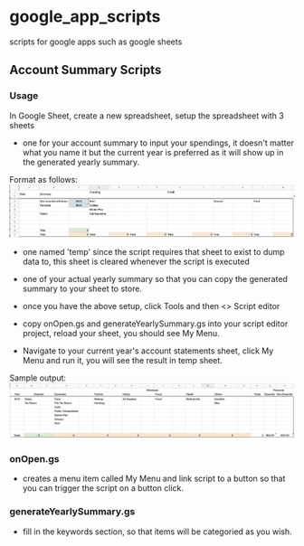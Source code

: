 # google_app_scripts
scripts for google apps such as google sheets

## Account Summary Scripts

### Usage

In Google Sheet, create a new spreadsheet, setup the spreadsheet with 3 sheets

- one for your account summary to input your spendings, it doesn't matter what you name it but the current year is preferred as it will show up in the generated yearly summary.

Format as follows:
![sample](https://github.com/janepeng/google_app_scripts/blob/master/account_summary_scripts/setup.png)

- one named 'temp' since the script requires that sheet to exist to dump data to, this sheet is cleared whenever the script is executed

- one of your actual yearly summary so that you can copy the generated summary to your sheet to store.

- once you have the above setup, click Tools and then <> Script editor

- copy onOpen.gs and generateYearlySummary.gs into your script editor project, reload your sheet, you should see My Menu.

- Navigate to your current year's account statements sheet, click My Menu and run it, you will see the result in temp sheet.

Sample output:
![sample output](https://github.com/janepeng/google_app_scripts/blob/master/account_summary_scripts/output.png)

### onOpen.gs

- creates a menu item called My Menu and link script to a button so that you can trigger the script on a button click.

### generateYearlySummary.gs

- fill in the keywords section, so that items will be categoried as you wish.